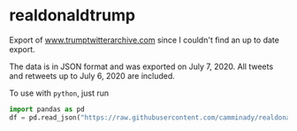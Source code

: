 # realdonaldtrump

Export of www.trumptwitterarchive.com since I couldn't find an up to date export. 

The data is in JSON format and was exported on July 7, 2020. All tweets and retweets up to July 6, 2020 are included.


To use with `python`, just run
```python
import pandas as pd
df = pd.read_json("https://raw.githubusercontent.com/camminady/realdonaldtrump/master/realdonaldtrump.json")
```
